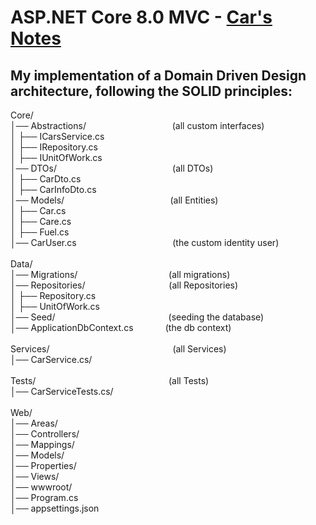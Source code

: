 # ASP.NET Core 8.0 MVC - [Car's Notes](https://carsnotes.azurewebsites.net)
## My implementation of a Domain Driven Design architecture, following the SOLID principles:

Core/\
│── Abstractions/ $~~~~~~~~~~~~~~~~~~~~~~~~~~~~~~~~~$ (all custom interfaces)\
│   ├── ICarsService.cs\
│   ├── IRepository.cs\
│   ├── IUnitOfWork.cs\
│── DTOs/ $~~~~~~~~~~~~~~~~~~~~~~~~~~~~~~~~~~~~~~~~~~~~~$ (all DTOs)\
│   ├── CarDto.cs\
│   ├── CarInfoDto.cs\
│── Models/ $~~~~~~~~~~~~~~~~~~~~~~~~~~~~~~~~~~~~~~~~~$ (all Entities)\
│   ├── Car.cs\
│   ├── Care.cs\
│   ├── Fuel.cs\
│── CarUser.cs $~~~~~~~~~~~~~~~~~~~~~~~~~~~~~~~~~~~~~$ (the custom identity user)\
\
Data/\
│── Migrations/ $~~~~~~~~~~~~~~~~~~~~~~~~~~~~~~~~~~~$ (all migrations)\
│── Repositories/ $~~~~~~~~~~~~~~~~~~~~~~~~~~~~~~~~$ (all Repositories)\
│   ├── Repository.cs\
│   ├── UnitOfWork.cs\
│── Seed/ $~~~~~~~~~~~~~~~~~~~~~~~~~~~~~~~~~~~~~~~~~~~~$ (seeding the database)\
│── ApplicationDbContext.cs $~~~~~~~~~~~$ (the db context)\
\
Services/ $~~~~~~~~~~~~~~~~~~~~~~~~~~~~~~~~~~~~~~~~~~~~~~~~$ (all Services)\
│── CarService.cs/\
\
Tests/ $~~~~~~~~~~~~~~~~~~~~~~~~~~~~~~~~~~~~~~~~~~~~~~~~~~~~$ (all Tests)\
│── CarServiceTests.cs/	\
\
Web/\
│── Areas/\
│── Controllers/\
│── Mappings/\
│── Models/\
│── Properties/\
│── Views/\
│── wwwroot/\
│── Program.cs\
│── appsettings.json
